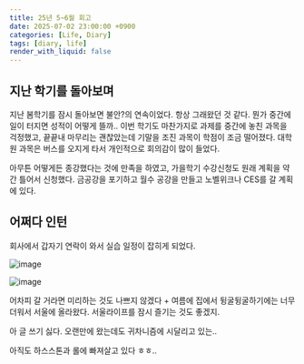 ```yaml
---
title: 25년 5~6월 회고
date: 2025-07-02 23:00:00 +0900
categories: [Life, Diary]
tags: [diary, life]
render_with_liquid: false
---
```


## 지난 학기를 돌아보며

지난 봄학기를 잠시 돌아보면 불안?의 연속이었다.
항상 그래왔던 것 같다. 뭔가 중간에 일이 터지면 성적이 어떻게 뜰까..
이번 학기도 마찬가지로 과제를 중간에 놓친 과목을 걱정했고,
끝끝내 마무리는 괜찮았는데 기말을 조진 과목이 학점이 조금 떨어졌다. 
대학원 과목은 버스를 오지게 타서 개인적으로 회의감이 많이 들었다.

아무튼 어떻게든 종강했다는 것에 만족을 하였고, 
가을학기 수강신청도 원래 계획을 약간 틀어서 신청했다.
금공강을 포기하고 월수 공강을 만들고 노벨위크나 CES를 갈 계획에 있다.

## 어쩌다 인턴

회사에서 갑자기 연락이 와서 실습 일정이 잡히게 되었다.

![image](assets\img\post\diary\KakaoTalk_20250702_231540537.jpg)

![image](assets\img\post\diary\KakaoTalk_20250702_231540537_01.jpg)

어차피 갈 거라면 미리하는 것도 나쁘지 않겠다 + 여름에 집에서 뒹굴뒹굴하기에는 너무 더워서 서울에 올라왔다.
서울라이프를 잠시 즐기는 것도 좋겠지.

아 글 쓰기 싫다. 오랜만에 왔는데도 귀차니즘에 시달리고 있는..

아직도 하스스톤과 롤에 빠져살고 있다 ㅎㅎ..
